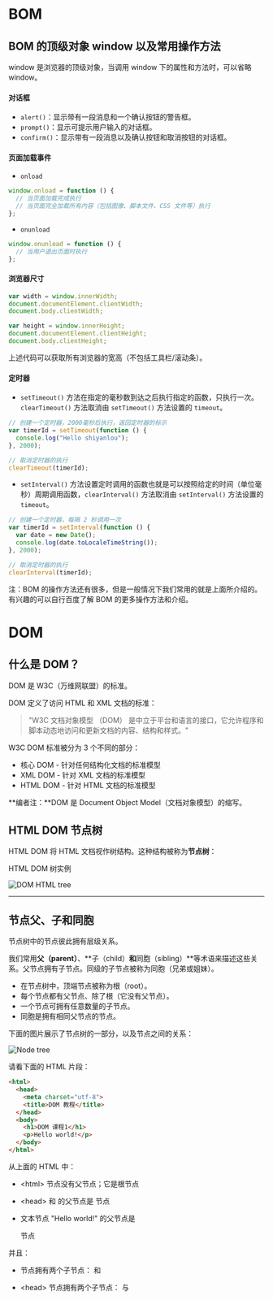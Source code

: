 # BOM

## BOM 的顶级对象 window 以及常用操作方法

window 是浏览器的顶级对象，当调用 window 下的属性和方法时，可以省略 window。

#### 对话框

+ `alert()`：显示带有一段消息和一个确认按钮的警告框。
+ `prompt()`：显示可提示用户输入的对话框。
+ `confirm()`：显示带有一段消息以及确认按钮和取消按钮的对话框。

#### 页面加载事件

+ `onload`

```javascript
window.onload = function () {
  // 当页面加载完成执行
  // 当页面完全加载所有内容（包括图像、脚本文件、CSS 文件等）执行
};
```

+ `onunload`

```javascript
window.onunload = function () {
  // 当用户退出页面时执行
};
```

#### 浏览器尺寸

```javascript
var width = window.innerWidth;
document.documentElement.clientWidth;
document.body.clientWidth;

var height = window.innerHeight;
document.documentElement.clientHeight;
document.body.clientHeight;
```

上述代码可以获取所有浏览器的宽高（不包括工具栏/滚动条）。

#### 定时器

+ `setTimeout()` 方法在指定的毫秒数到达之后执行指定的函数，只执行一次。`clearTimeout()` 方法取消由 `setTimeout()` 方法设置的 `timeout`。

```javascript
// 创建一个定时器，2000毫秒后执行，返回定时器的标示
var timerId = setTimeout(function () {
  console.log("Hello shiyanlou");
}, 2000);

// 取消定时器的执行
clearTimeout(timerId);
```

+ `setInterval()` 方法设置定时调用的函数也就是可以按照给定的时间（单位毫秒）周期调用函数，`clearInterval()` 方法取消由 `setInterval()` 方法设置的 `timeout`。

```javascript
// 创建一个定时器，每隔 2 秒调用一次
var timerId = setInterval(function () {
  var date = new Date();
  console.log(date.toLocaleTimeString());
}, 2000);

// 取消定时器的执行
clearInterval(timerId);
```

注：BOM 的操作方法还有很多，但是一般情况下我们常用的就是上面所介绍的。有兴趣的可以自行百度了解 BOM 的更多操作方法和介绍。





# DOM

## 什么是 DOM？

DOM 是 W3C（万维网联盟）的标准。

DOM 定义了访问 HTML 和 XML 文档的标准：

> "W3C 文档对象模型 （DOM） 是中立于平台和语言的接口，它允许程序和脚本动态地访问和更新文档的内容、结构和样式。"

W3C DOM 标准被分为 3 个不同的部分：

- 核心 DOM - 针对任何结构化文档的标准模型
- XML DOM - 针对 XML 文档的标准模型
- HTML DOM - 针对 HTML 文档的标准模型

**编者注：**DOM 是 Document Object Model（文档对象模型）的缩写。

## HTML DOM 节点树

HTML DOM 将 HTML 文档视作树结构。这种结构被称为**节点树**：

HTML DOM 树实例

![DOM HTML tree](https://www.runoob.com/wp-content/uploads/2013/09/ct_htmltree.gif)

------

## 节点父、子和同胞

节点树中的节点彼此拥有层级关系。

我们常用**父（parent）**、**子（child）**和**同胞（sibling）**等术语来描述这些关系。父节点拥有子节点。同级的子节点被称为同胞（兄弟或姐妹）。

- 在节点树中，顶端节点被称为根（root）。
- 每个节点都有父节点、除了根（它没有父节点）。
- 一个节点可拥有任意数量的子节点。
- 同胞是拥有相同父节点的节点。

下面的图片展示了节点树的一部分，以及节点之间的关系：

![Node tree](https://www.runoob.com/wp-content/uploads/2013/09/dom_navigate.gif)

请看下面的 HTML 片段：

```html
<html>
  <head>
    <meta charset="utf-8">
    <title>DOM 教程</title>
  </head>
  <body>
    <h1>DOM 课程1</h1>
    <p>Hello world!</p>
  </body>
</html>
```

从上面的 HTML 中：

- \<html> 节点没有父节点；它是根节点

- \<head> 和 <body> 的父节点是 <html> 节点

- 文本节点 "Hello world!" 的父节点是 <p> 节点

并且：

- <html> 节点拥有两个子节点：<head> 和 <body>
- \<head> 节点拥有两个子节点：<meta> 与 <title> 节点

- \<title> 节点也拥有一个子节点：文本节点 "DOM 教程"

- \<h1> 和 <p> 节点是同胞节点，同时也是 <body> 的子节点

并且：

- \<head> 元素是 <html> 元素的首个子节点

- \<body> 元素是 <html> 元素的最后一个子节点

- \<h1> 元素是 <body> 元素的首个子节点

- <p> 元素是 <body> 元素的最后一个子节点

## DOM - 对象方法

 HTML DOM 常用方法：

| 方法                     | 描述                                                         |
| :----------------------- | :----------------------------------------------------------- |
| getElementById()         | 返回带有指定 ID 的元素。                                     |
| getElementsByTagName()   | 返回包含带有指定标签名称的所有元素的节点列表（集合/节点数组）。 |
| getElementsByClassName() | 返回包含带有指定类名的所有元素的节点列表。                   |
| appendChild()            | 把新的子节点添加到指定节点。                                 |
| removeChild()            | 删除子节点。                                                 |
| replaceChild()           | 替换子节点。                                                 |
| insertBefore()           | 在指定的子节点前面插入新的子节点。                           |
| createAttribute()        | 创建属性节点。                                               |
| createElement()          | 创建元素节点。                                               |
| createTextNode()         | 创建文本节点。                                               |
| getAttribute()           | 返回指定的属性值。                                           |
| setAttribute()           | 把指定属性设置或修改为指定的值。                             |

## DOM - 属性

| 属性       |                        |
| ---------- | ---------------------- |
| innerHTML  | 节点（元素）的文本值   |
| parentNode | 节点（元素）的父节点   |
| childNodes | 节点（元素）的子节点   |
| attributes | 节点（元素）的属性节点 |

### innerHTML 属性

获取元素内容的最简单方法是使用` innerHTML `属性。

innerHTML 属性对于`获取`或`替换` HTML 元素的`内容`很有用。

```html
<p id="intro">Hello World!</p>
 
<script>
var txt=document.getElementById("intro").innerHTML;
document.write(txt);
</script>
```

在上面的例子中，getElementById 是一个方法，而 innerHTML 是属性

>  innerHTML 属性可用于获取或改变任意 HTML 元素，包括 `<html>` 和 `<body>`

nodeName 属性规定节点的名称。

+ nodeName 是只读的
+ 元素节点的 nodeName 与标签名相同
+ 属性节点的 nodeName 与属性名相同
+ 文本节点的 nodeName 始终是 #text
+ 文档节点的 nodeName 始终是 #document

**注意：** nodeName 始终包含 HTML 元素的大写字母标签名。

### nodeType 属性

nodeType 属性返回节点的类型。nodeType 是只读的。

比较重要的节点类型有：

| 元素类型 | NodeType |
| :------- | :------- |
| 元素     | 1        |
| 属性     | 2        |
| 文本     | 3        |
| 注释     | 8        |
| 文档     | 9        |

#### 改变 HTML 属性

语法：

```javascript
document.getElementById(id).attribute = new value();
```

例子：

```html
<!DOCTYPE html>
<html>
  <head>
    <meta charset="UTF-8" />
    <title></title>
  </head>
  <body>
    <img id="image" src="https://www.baidu.com/img/bd_logo1.png" />
    <script>
      document.getElementById("image").src =
        "https://static.shiyanlou.com/img/shiyanlou_logo.svg";
    </script>
  </body>
</html>
```

## DOM - 访问

### 访问 HTML 元素（节点）

访问 HTML 元素等同于访问节点

您能够以不同的方式来访问 HTML 元素：

| 方法                     | 实例                                                         |
| ------------------------ | ------------------------------------------------------------ |
| getElementById()         | 下面的例子获取 id="intro" 的元素：<br />`document.getElementById("intro");` |
| getElementsByTagName()   | 下面的例子返回包含文档中所有 <p> 元素的列表：<br />`document.getElementsByTagName("p");` |
| getElementsByClassName() | 返回包含 class="intro" 的所有元素的一个列表：<br />`document.getElementsByClassName("intro");` |

## DOM - 修改

> 修改 HTML = 改变元素、属性、样式和事件

### 修改 HTML 元素

修改 HTML DOM 意味着许多不同的方面：

+ 改变 HTML 内容
+ 改变 CSS 样式
+ 改变 HTML 属性
+ 创建新的 HTML 元素
+ 删除已有的 HTML 元素
+ 改变事件（处理程序）

在接下来的章节，我们会深入学习修改 HTML DOM 的常用方法。

### 创建 HTML 内容

改变元素内容的最简单的方法是使用 innerHTML 属性。

下面的例子改变一个 <p> 元素的 HTML 内容：

```html
<p id="p1">Hello World!</p>   
<script> 
    document.getElementById("p1").innerHTML="新文本!"; 
</script>   
<p>段落通过脚本来修改内容。</p>
```

### 改变 HTML 样式

通过 HTML DOM，您能够访问 HTML 元素的样式对象。

下面的例子改变一个段落的 HTML 样式：

```html
<p id="p1">Hello world!</p>
<p id="p2">Hello world!</p>
 
<script>
document.getElementById("p2").style.color="blue";
document.getElementById("p2").style.fontFamily="Arial";
document.getElementById("p2").style.fontSize="larger";
</script>
```

### 使用事件

HTML DOM 允许您在事件发生时执行代码。

当 HTML 元素"有事情发生"时，浏览器就会生成事件：

+ 在元素上点击
+ 加载页面
+ 改变输入字段

你可以在下一章学习更多有关事件的内容。

下面两个例子在按钮被点击时改变 <body> 元素的背景色：

```html
<input type="button"
onclick="document.body.style.backgroundColor='lavender';"
value="修改背景颜色">
```

#### 事件三要素

事件由：事件源 + 事件类型 + 事件处理程序组成。

+ 事件源：触发事件的元素。
+ 事件类型：事件的触发方式（比如鼠标点击或键盘点击）。
+ 事件处理程序：事件触发后要执行的代码（函数形式，匿名函数）。

#### 常用的事件

| 事件名      | 说明                                 |
| ----------- | ------------------------------------ |
| onclick     | 鼠标单击                             |
| ondblclick  | 鼠标双击                             |
| onkeyup     | 按下并释放键盘上的一个键时触发       |
| onchange    | 文本内容或下拉菜单中的选项发生改变   |
| onfocus     | 获得焦点，表示文本框等获得鼠标光标。 |
| onblur      | 失去焦点，表示文本框等失去鼠标光标。 |
| onmouseover | 鼠标悬停，即鼠标停留在图片等的上方   |
| onmouseout  | 鼠标移出，即离开图片等所在的区域     |
| onload      | 网页文档加载事件                     |
| onunload    | 关闭网页时                           |
| onsubmit    | 表单提交事件                         |
| onreset     | 重置表单时                           |

### 获取网页所有链接地址

```js
for (var i=0;i<document.getElementsByTagName("a").length;i++){
    console.log(document.getElementsByTagName("a")[i].href)
}
```

